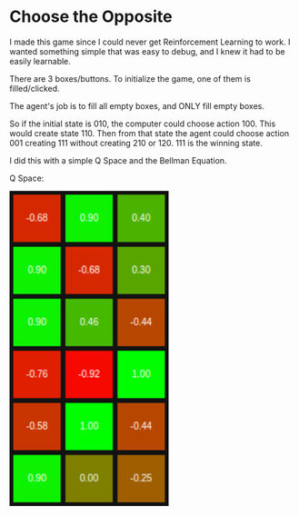 # Choose the Opposite

I made this game since I could never get Reinforcement Learning to work. I wanted something simple that was easy to debug, and I knew it had to be easily learnable.

There are 3 boxes/buttons. To initialize the game, one of them is filled/clicked.

The agent's job is to fill all empty boxes, and ONLY fill empty boxes.

So if the initial state is 010, the computer could choose action 100. This would create state 110. Then from that state the agent could choose action 001 creating 111 without creating 210 or 120. 111 is the winning state.

I did this with a simple Q Space and the Bellman Equation.

Q Space:

<img alt="Q-Space" width="280px" src="https://github.com/Kinvert/Machine-Learning/blob/master/Reinforcement-Learning/Q-Learning/Choose-the-Opposite/Q-Space.png" />
